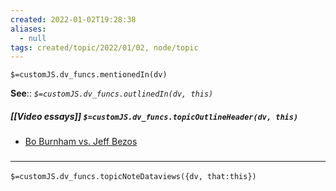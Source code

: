 ```yaml
---
created: 2022-01-02T19:28:38 
aliases:
  - null
tags: created/topic/2022/01/02, node/topic
---
```

`$=customJS.dv_funcs.mentionedIn(dv)`


**See**::
*`$=customJS.dv_funcs.outlinedIn(dv, this)`*

##### [[Video essays]] `$=customJS.dv_funcs.topicOutlineHeader(dv, this)`

- [Bo Burnham vs. Jeff Bezos](https://www.youtube.com/watch?v=UvYcunuF3Eo)



### <hr class="dataviews"/>

`$=customJS.dv_funcs.topicNoteDataviews({dv, that:this})`
